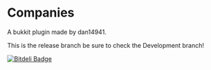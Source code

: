 Companies
=========

A bukkit plugin made by dan14941.

This is the release branch be sure to check the Development branch!


[![Bitdeli Badge](https://d2weczhvl823v0.cloudfront.net/dan14941/companies/trend.png)](https://bitdeli.com/free "Bitdeli Badge")

